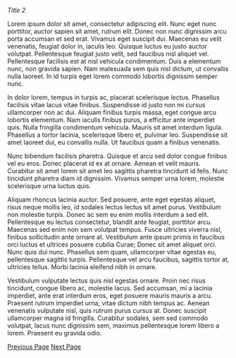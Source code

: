 *Title 2*

Lorem ipsum dolor sit amet, consectetur adipiscing elit. Nunc eget nunc porttitor, auctor sapien sit amet, rutrum elit. Donec non nunc dignissim arcu porta accumsan et sed erat. Vivamus eget suscipit dui. Maecenas eu velit venenatis, feugiat dolor in, iaculis leo. Quisque luctus eu justo auctor volutpat. Pellentesque feugiat justo velit, sed faucibus nisl aliquet vel. Pellentesque facilisis est at nisl vehicula condimentum. Duis a elementum nunc, non gravida sapien. Nam malesuada sem quis nisl dictum, ut convallis nulla laoreet. In id turpis eget lorem commodo lobortis dignissim semper nunc.

In dolor lorem, tempus in turpis ac, placerat scelerisque lectus. Phasellus facilisis vitae lacus vitae finibus. Suspendisse id justo non mi cursus ullamcorper non ac dui. Aliquam finibus turpis massa, eget congue arcu lobortis elementum. Nam iaculis finibus purus, a efficitur ante imperdiet quis. Nulla fringilla condimentum vehicula. Mauris sit amet interdum ligula. Phasellus a tortor lacinia, scelerisque libero et, pulvinar leo. Suspendisse sit amet laoreet dui, eu convallis nulla. Ut faucibus quam a finibus venenatis.

Nunc bibendum facilisis pharetra. Quisque et arcu sed dolor congue finibus vel eu eros. Donec placerat id ex at ornare. Aenean et velit mauris. Curabitur sit amet lorem sit amet leo sagittis pharetra tincidunt id felis. Nunc tincidunt pharetra diam id dignissim. Vivamus semper urna lorem, molestie scelerisque urna luctus quis.

Aliquam rhoncus lacinia auctor. Sed posuere, ante eget egestas aliquet, risus neque mollis leo, id sodales lectus lectus sit amet purus. Vestibulum non molestie turpis. Donec ac sem eu enim mollis interdum a sed elit. Pellentesque eu lectus consectetur, blandit ante feugiat, porttitor arcu. Maecenas sed enim non sem volutpat tempus. Fusce ultricies viverra nisl, finibus sollicitudin ante ornare at. Vestibulum ante ipsum primis in faucibus orci luctus et ultrices posuere cubilia Curae; Donec sit amet aliquet orci. Nunc quis dui nunc. Phasellus sem quam, ullamcorper vitae egestas eu, pellentesque sagittis turpis. Pellentesque vel arcu faucibus, sagittis tortor at, ultricies tellus. Morbi lacinia eleifend nibh in ornare.

Vestibulum vulputate lectus quis nisl egestas ornare. Proin nec risus tincidunt, congue libero ac, molestie lacus. Sed accumsan, mi a lacinia imperdiet, ante erat interdum eros, eget posuere mauris mauris a arcu. Praesent rutrum imperdiet urna, vitae dictum nibh tempus ac. Aenean venenatis vulputate nisl, quis rutrum purus cursus at. Donec suscipit ullamcorper magna id fringilla. Curabitur sodales, sem sed commodo volutpat, lacus nunc dignissim sem, maximus pellentesque lorem libero a lorem. Praesent eu gravida odio. 

[Previous Page](page-1)
[Next Page](page-3)
